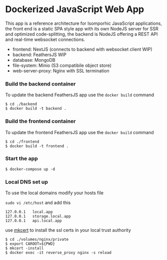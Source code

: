 # Dockerized JavaScript Web App

This app is a reference architecture for Isomporhic JavaScript applications, the front end is a static SPA style app with its own NodeJS server for SSR and optimized code-splitting, the backend is NodeJS offering a REST API and real-time websocket connections.

- frontend: NextJS (connects to backend with websocket client WIP)
- backend: FeathersJS WIP
- database: MongoDB 
- file-system: Minio (S3 compatibile object store)
- web-server-proxy: Nginx with SSL termination


### Build the backend container

To update the backend FeathersJS app use the `docker build` command

```
$ cd ./backend
$ docker build -t backend .
```

### Build the frontend container

To update the frontend FeathersJS app use the `docker build` command

```
$ cd ./frontend
$ docker build -t frontend .
```

### Start the app

```
$ docker-compose up -d
```

### Local DNS set up

To use the local domains modify your hosts file

`sudo vi /etc/host` and add this

```
127.0.0.1   local.app
127.0.0.1   storage.local.app
127.0.0.1   api.local.app
```

use [mkcert](https://github.com/FiloSottile/mkcert) to install the ssl certs in your local trust authority

```
$ cd ./volumes/nginx/private
$ export CAROOT=${PWD}
$ mkcert -install
$ docker exec -it reverse_proxy nginx -s reload
```